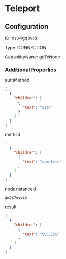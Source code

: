 # Teleport
## Configuration
ID:  qz04gq3vc8

Type: CONNECTION 

CapabilityName: goToNode






### Additional Properties
authMethod
```json 
[
  {
    "children": [
      {
        "text": "user"
      }
    ]
  }
]
```


method
```json 
[
  {
    "children": [
      {
        "text": "complete"
      }
    ]
  }
]
```


nodeInstanceId
```string 
4m767nsx46
```


result
```json 
[
  {
    "children": [
      {
        "text": "SUCCESS"
      }
    ]
  }
]
```




